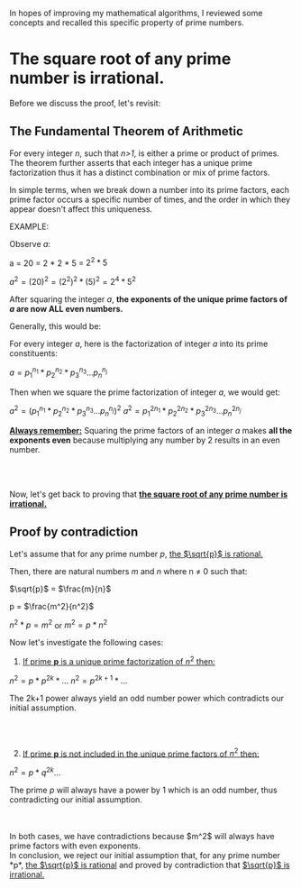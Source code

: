 In hopes of improving my mathematical algorithms, I reviewed some concepts and
recalled this specific property of prime numbers.

# The square root of any prime number is irrational.


Before we discuss the proof, let's revisit:

## The Fundamental Theorem of Arithmetic

For every integer *n*, such that *n>1*, is either a prime or product of primes.
The theorem further asserts that each integer has a unique prime factorization thus it has a distinct combination or mix of prime factors. 

In simple terms, when we break down a number into its prime factors, each prime factor occurs a specific number of times, and the order in which they appear doesn't affect this uniqueness.

EXAMPLE:

Observe *a*:

a = 20 = 2 * 2 * 5 = $2^2 * 5$ 

$a^2 = (20)^2 = (2^2)^2 * (5)^2 = 2^4 * 5^2$

After squaring the integer *a*, **the exponents of the unique prime factors of *a* are now ALL even numbers.**


Generally, this would be:

For every integer *a*, here is the factorization of integer *a* into its prime constituents:

$a = p_1^{n_1} * p_2^{n_2} * p_3^{n_3} ... p_n^{n_j}$

Then when we square the prime factorization of integer *a*, we would get:

$a^2 = (p_1^{n_1} * p_2^{n_2} * p_3^{n_3} ... p_n^{n_j})^2$
$a^2 = p_1^{2n_1} * p_2^{2n_2} * p_3^{2n_3} ... p_n^{2n_j}$

<ins>**Always remember:**</ins> Squaring the prime factors of an integer *a* makes **all the exponents even** because multiplying any number by 2 results in an even number.

<br>
<br>

Now, let's get back to proving that <ins>**the square root of any prime number is irrational.**</ins>

## Proof by contradiction

Let's assume that for any prime number *p*, <ins>the $\sqrt{p}$  is rational.</ins> 

Then, there are natural numbers *m* and *n* where n $\neq$ 0 such that:

$\sqrt{p}$ = $\frac{m}{n}$

p = $\frac{m^2}{n^2}$

$n^2 * p= m^2$   or  $m^2 = p * n^2$

Now let's investigate the following cases:

1. <ins>If prime **p** is a unique prime factorization of $n^2$ then:</ins>

$n^2 = p * p^{2k} * ...$
$n^2 = p^{2k+1} * ...$

The 2k+1 power always yield an odd number power which contradicts our initial assumption.

<br>
<br>

2. <ins>If prime **p** is not included in the unique prime factors of $n^2$ then:</ins>

$n^2 = p * q^{2k} ...$

The prime *p* will always have a power by 1 which is an odd number, thus contradicting our initial assumption.

<br>
<br>
In both cases, we have contradictions because  $m^2$ will always have prime factors with even exponents.

<br>
In conclusion, we reject our initial assumption that, for  any prime number *p*, <ins>the $\sqrt{p}$  is rational</ins> and proved by contradiction that <ins>$\sqrt{p}$ is irrational.</ins>
